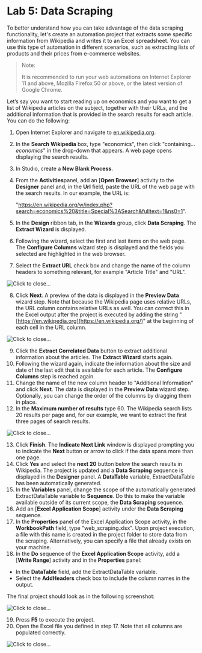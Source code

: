 Lab 5: Data Scraping
====================

To better understand how you can take advantage of the data scraping
functionality, let's create an automation project that extracts some
specific information from Wikipedia and writes it to an Excel
spreadsheet. You can use this type of automation in different scenarios,
such as extracting lists of products and their prices from e-commerce
websites.

> Note:
>
> It is recommended to run your web automations on Internet Explorer 11
> and above, Mozilla Firefox 50 or above, or the latest version of
> Google Chrome.

Let’s say you want to start reading up on economics and you want to get
a list of Wikipedia articles on the subject, together with their URLs,
and the additional information that is provided in the search results
for each article. You can do the following:

1.  Open Internet Explorer and navigate to
    [en.wikipedia.org](https://en.wikipedia.org/).
2.  In the **Search Wikipedia** box, type "economics", then click
    "containing... *economics*" in the drop-down that appears. A web
    page opens displaying the search results.
3.  In Studio, create a **New Blank Process**.
4.  From the **Activities**panel, add an [**Open Browser**] activity
    to the **Designer** panel and, in the **Url** field, paste the URL
    of the web page with the search results. In our example, the URL is:
    
    "https://en.wikipedia.org/w/index.php?search=economics%20&title=Special%3ASearch&fulltext=1&ns0=1".
5.  In the **Design** ribbon tab, in the **Wizards** group, click **Data Scraping**. The **Extract Wizard** is displayed.
6.  Following the wizard, select the first and last items on the web
    page. The **Configure Columns** wizard step is displayed and the
    fields you selected are highlighted in the web browser.
7.  Select the **Extract URL** check box and change the name of the
    column headers to something relevant, for example "Article Title"
    and "URL".

![](./images/835af38-image_179.png "Click to close...")

8.  Click **Next**. A preview of the data is displayed in the **Preview
    Data** wizard step. Note that because the Wikipedia page uses
    relative URLs, the URL column contains relative URLs as well. You
    can correct this in the Excel output after the project is executed
    by adding the string
    "[https://en.wikipedia.org](https://en.wikipedia.org/)" at the
    beginning of each cell in the URL column.

![](./images/a095034-image_180.png "Click to close...")

9.  Click the **Extract Correlated Data** button to extract additional
    information about the articles. The **Extract Wizard** starts again.
10. Following the wizard again, indicate the information about the size
    and date of the last edit that is available for each article. The
    **Configure Columns** step is reached again.
11. Change the name of the new column header to "Additional Information"
    and click **Next**. The data is displayed in the **Preview Data**
    wizard step. Optionally, you can change the order of the columns by
    dragging them in place.
12. In the **Maximum number of results** type 60. The Wikipedia search
    lists 20 results per page and, for our example, we want to extract
    the first three pages of search results.

![](./images/5859b5e-image_181.png "Click to close...")

13. Click **Finish**. The **Indicate Next Link** window is displayed
    prompting you to indicate the **Next** button or arrow to click if
    the data spans more than one page.
14. Click **Yes** and select the **next 20** button below the search
    results in Wikipedia. The project is updated and a **Data Scraping**
    sequence is displayed in the **Designer** panel. A **DataTable**
    variable, 
    ExtractDataTable has been automatically generated.
15. In the **Variables** panel, change the scope of the automatically
    generated 
    ExtractDataTable variable to **Sequence**. Do this to make the
    variable available outside of its current scope, the **Data Scraping** sequence.
16. Add an [**Excel Application Scope**]
    activity under the **Data Scraping** sequence.
17. In the **Properties** panel of the Excel Application Scope activity,
    in the **WorkbookPath** field, type 
    "web\_scraping.xlsx". Upon project execution, a file with this name
    is created in the project folder to store data from the scraping.
    Alternatively, you can specify a file that already exists on your
    machine.
18. In the **Do** sequence of the **Excel Application Scope** activity,
    add a [**Write Range**]
    activity and in the **Properties** panel:

-   In the **DataTable** field, add the 
    ExtractDataTable variable.
-   Select the **AddHeaders** check box to include the column names in
    the output.

The final project should look as in the following screenshot:

![](./images/c6ed488-image_182.png "Click to close...")

19. Press **F5** to execute the project.
20. Open the Excel file you defined in step 17. Note that all columns
    are populated correctly.

![](./images/97e8fe0-datascr.png "Click to close...")

